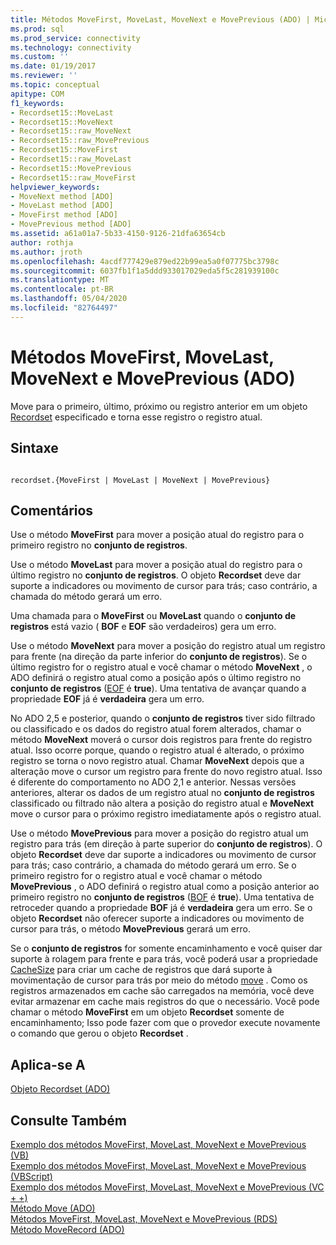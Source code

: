 ```yaml
---
title: Métodos MoveFirst, MoveLast, MoveNext e MovePrevious (ADO) | Microsoft Docs
ms.prod: sql
ms.prod_service: connectivity
ms.technology: connectivity
ms.custom: ''
ms.date: 01/19/2017
ms.reviewer: ''
ms.topic: conceptual
apitype: COM
f1_keywords:
- Recordset15::MoveLast
- Recordset15::MoveNext
- Recordset15::raw_MoveNext
- Recordset15::raw_MovePrevious
- Recordset15::MoveFirst
- Recordset15::raw_MoveLast
- Recordset15::MovePrevious
- Recordset15::raw_MoveFirst
helpviewer_keywords:
- MoveNext method [ADO]
- MoveLast method [ADO]
- MoveFirst method [ADO]
- MovePrevious method [ADO]
ms.assetid: a61a01a7-5b33-4150-9126-21dfa63654cb
author: rothja
ms.author: jroth
ms.openlocfilehash: 4acdf777429e879ed22b99ea5a0f07775bc3798c
ms.sourcegitcommit: 6037fb1f1a5ddd933017029eda5f5c281939100c
ms.translationtype: MT
ms.contentlocale: pt-BR
ms.lasthandoff: 05/04/2020
ms.locfileid: "82764497"
---
```

# <a name="movefirst-movelast-movenext-and-moveprevious-methods-ado"></a>Métodos MoveFirst, MoveLast, MoveNext e MovePrevious (ADO)
Move para o primeiro, último, próximo ou registro anterior em um objeto [Recordset](../../../ado/reference/ado-api/recordset-object-ado.md) especificado e torna esse registro o registro atual.  
  
## <a name="syntax"></a>Sintaxe  
  
```  
  
recordset.{MoveFirst | MoveLast | MoveNext | MovePrevious}  
```  
  
## <a name="remarks"></a>Comentários  
 Use o método **MoveFirst** para mover a posição atual do registro para o primeiro registro no **conjunto de registros**.  
  
 Use o método **MoveLast** para mover a posição atual do registro para o último registro no **conjunto de registros**. O objeto **Recordset** deve dar suporte a indicadores ou movimento de cursor para trás; caso contrário, a chamada do método gerará um erro.  
  
 Uma chamada para o **MoveFirst** ou **MoveLast** quando o **conjunto de registros** está vazio ( **BOF** e **EOF** são verdadeiros) gera um erro.  
  
 Use o método **MoveNext** para mover a posição do registro atual um registro para frente (na direção da parte inferior do **conjunto de registros**). Se o último registro for o registro atual e você chamar o método **MoveNext** , o ADO definirá o registro atual como a posição após o último registro no **conjunto de registros** ([EOF](../../../ado/reference/ado-api/bof-eof-properties-ado.md) é **true**). Uma tentativa de avançar quando a propriedade **EOF** já é **verdadeira** gera um erro.  
  
 No ADO 2,5 e posterior, quando o **conjunto de registros** tiver sido filtrado ou classificado e os dados do registro atual forem alterados, chamar o método **MoveNext** moverá o cursor dois registros para frente do registro atual. Isso ocorre porque, quando o registro atual é alterado, o próximo registro se torna o novo registro atual. Chamar **MoveNext** depois que a alteração move o cursor um registro para frente do novo registro atual. Isso é diferente do comportamento no ADO 2,1 e anterior. Nessas versões anteriores, alterar os dados de um registro atual no **conjunto de registros** classificado ou filtrado não altera a posição do registro atual e **MoveNext** move o cursor para o próximo registro imediatamente após o registro atual.  
  
 Use o método **MovePrevious** para mover a posição do registro atual um registro para trás (em direção à parte superior do **conjunto de registros**). O objeto **Recordset** deve dar suporte a indicadores ou movimento de cursor para trás; caso contrário, a chamada do método gerará um erro. Se o primeiro registro for o registro atual e você chamar o método **MovePrevious** , o ADO definirá o registro atual como a posição anterior ao primeiro registro no **conjunto de registros** ([BOF](../../../ado/reference/ado-api/bof-eof-properties-ado.md) é **true**). Uma tentativa de retroceder quando a propriedade **BOF** já é **verdadeira** gera um erro. Se o objeto **Recordset** não oferecer suporte a indicadores ou movimento de cursor para trás, o método **MovePrevious** gerará um erro.  
  
 Se o **conjunto de registros** for somente encaminhamento e você quiser dar suporte à rolagem para frente e para trás, você poderá usar a propriedade [CacheSize](../../../ado/reference/ado-api/cachesize-property-ado.md) para criar um cache de registros que dará suporte à movimentação de cursor para trás por meio do método [move](../../../ado/reference/ado-api/move-method-ado.md) . Como os registros armazenados em cache são carregados na memória, você deve evitar armazenar em cache mais registros do que o necessário. Você pode chamar o método **MoveFirst** em um objeto **Recordset** somente de encaminhamento; Isso pode fazer com que o provedor execute novamente o comando que gerou o objeto **Recordset** .  
  
## <a name="applies-to"></a>Aplica-se A  
 [Objeto Recordset (ADO)](../../../ado/reference/ado-api/recordset-object-ado.md)  
  
## <a name="see-also"></a>Consulte Também  
 [Exemplo dos métodos MoveFirst, MoveLast, MoveNext e MovePrevious (VB)](../../../ado/reference/ado-api/movefirst-movelast-movenext-and-moveprevious-methods-example-vb.md)   
 [Exemplo dos métodos MoveFirst, MoveLast, MoveNext e MovePrevious (VBScript)](../../../ado/reference/ado-api/movefirst-movelast-movenext-and-moveprevious-methods-example-vbscript.md)   
 [Exemplo dos métodos MoveFirst, MoveLast, MoveNext e MovePrevious (VC + +)](../../../ado/reference/ado-api/movefirst-movelast-movenext-and-moveprevious-methods-example-vc.md)   
 [Método Move (ADO)](../../../ado/reference/ado-api/move-method-ado.md)   
 [Métodos MoveFirst, MoveLast, MoveNext e MovePrevious (RDS)](../../../ado/reference/rds-api/movefirst-movelast-movenext-and-moveprevious-methods-rds.md)   
 [Método MoveRecord (ADO)](../../../ado/reference/ado-api/moverecord-method-ado.md)
